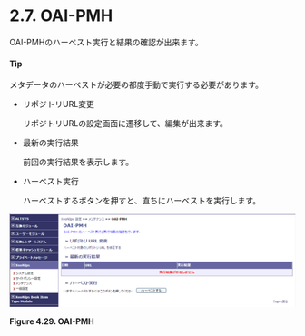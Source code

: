 # 2.7. OAI-PMH

OAI-PMHのハーベスト実行と結果の確認が出来ます。

#### Tip

メタデータのハーベストが必要の都度手動で実行する必要があります。

* リポジトリURL変更

  リポジトリURLの設定画面に遷移して、編集が出来ます。

* 最新の実行結果

  前回の実行結果を表示します。

* ハーベスト実行

  ハーベストするボタンを押すと、直ちにハーベストを実行します。

![](../../.gitbook/assets/xoonips-mente14.png)

 **Figure 4.29. OAI-PMH**

